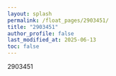 ```yaml
---
layout: splash
permalink: /float_pages/2903451/
title: "2903451"
author_profile: false
last_modified_at: 2025-06-13
toc: false
---
```

 
2903451
